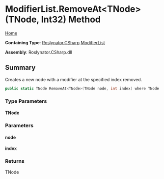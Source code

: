 <a name="_Top"></a>

# ModifierList\.RemoveAt\<TNode>\(TNode, Int32\) Method

[Home](../../../../README.md#_Top)

**Containing Type**: [Roslynator.CSharp](../../README.md#_Top)\.[ModifierList](../README.md#_Top)

**Assembly**: Roslynator\.CSharp\.dll

## Summary

Creates a new node with a modifier at the specified index removed\.

```csharp
public static TNode RemoveAt<TNode>(TNode node, int index) where TNode : Microsoft.CodeAnalysis.SyntaxNode
```

### Type Parameters

#### TNode

### Parameters

#### node

#### index

### Returns

TNode

